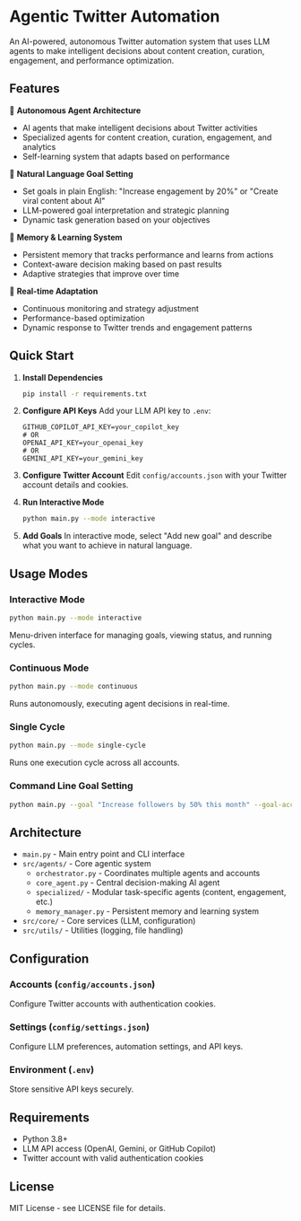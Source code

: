 # Agentic Twitter Automation

An AI-powered, autonomous Twitter automation system that uses LLM agents to make intelligent decisions about content creation, curation, engagement, and performance optimization.

## Features

🤖 **Autonomous Agent Architecture**

- AI agents that make intelligent decisions about Twitter activities
- Specialized agents for content creation, curation, engagement, and analytics
- Self-learning system that adapts based on performance

🧠 **Natural Language Goal Setting**

- Set goals in plain English: "Increase engagement by 20%" or "Create viral content about AI"
- LLM-powered goal interpretation and strategic planning
- Dynamic task generation based on your objectives

💾 **Memory & Learning System**

- Persistent memory that tracks performance and learns from actions
- Context-aware decision making based on past results
- Adaptive strategies that improve over time

🔄 **Real-time Adaptation**

- Continuous monitoring and strategy adjustment
- Performance-based optimization
- Dynamic response to Twitter trends and engagement patterns

## Quick Start

1. **Install Dependencies**

   ```bash
   pip install -r requirements.txt
   ```

2. **Configure API Keys**
   Add your LLM API key to `.env`:

   ```
   GITHUB_COPILOT_API_KEY=your_copilot_key
   # OR
   OPENAI_API_KEY=your_openai_key
   # OR  
   GEMINI_API_KEY=your_gemini_key
   ```

3. **Configure Twitter Account**
   Edit `config/accounts.json` with your Twitter account details and cookies.

4. **Run Interactive Mode**

   ```bash
   python main.py --mode interactive
   ```

5. **Add Goals**
   In interactive mode, select "Add new goal" and describe what you want to achieve in natural language.

## Usage Modes

### Interactive Mode

```bash
python main.py --mode interactive
```

Menu-driven interface for managing goals, viewing status, and running cycles.

### Continuous Mode  

```bash
python main.py --mode continuous
```

Runs autonomously, executing agent decisions in real-time.

### Single Cycle

```bash
python main.py --mode single-cycle
```

Runs one execution cycle across all accounts.

### Command Line Goal Setting

```bash
python main.py --goal "Increase followers by 50% this month" --goal-account browndevv
```

## Architecture

- `main.py` - Main entry point and CLI interface
- `src/agents/` - Core agentic system
  - `orchestrator.py` - Coordinates multiple agents and accounts
  - `core_agent.py` - Central decision-making AI agent
  - `specialized/` - Modular task-specific agents (content, engagement, etc.)
  - `memory_manager.py` - Persistent memory and learning system
- `src/core/` - Core services (LLM, configuration)
- `src/utils/` - Utilities (logging, file handling)

## Configuration

### Accounts (`config/accounts.json`)

Configure Twitter accounts with authentication cookies.

### Settings (`config/settings.json`)

Configure LLM preferences, automation settings, and API keys.

### Environment (`.env`)

Store sensitive API keys securely.

## Requirements

- Python 3.8+
- LLM API access (OpenAI, Gemini, or GitHub Copilot)
- Twitter account with valid authentication cookies

## License

MIT License - see LICENSE file for details.
